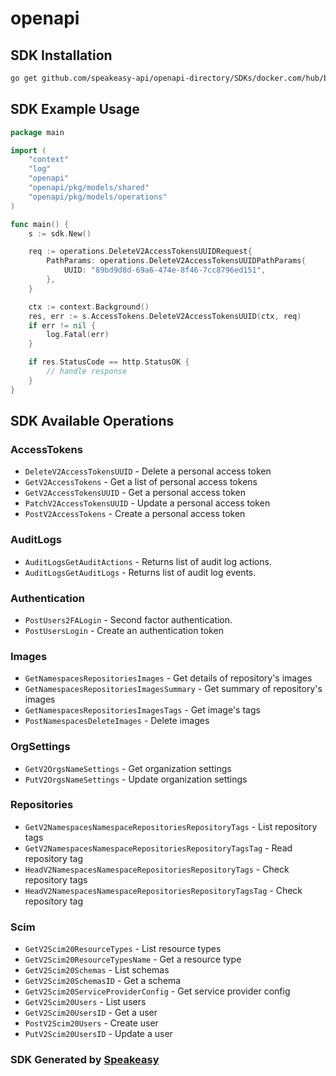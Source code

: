 # openapi

<!-- Start SDK Installation -->
## SDK Installation

```bash
go get github.com/speakeasy-api/openapi-directory/SDKs/docker.com/hub/beta/go
```
<!-- End SDK Installation -->

## SDK Example Usage
<!-- Start SDK Example Usage -->
```go
package main

import (
    "context"
    "log"
    "openapi"
    "openapi/pkg/models/shared"
    "openapi/pkg/models/operations"
)

func main() {
    s := sdk.New()

    req := operations.DeleteV2AccessTokensUUIDRequest{
        PathParams: operations.DeleteV2AccessTokensUUIDPathParams{
            UUID: "89bd9d8d-69a6-474e-8f46-7cc8796ed151",
        },
    }

    ctx := context.Background()
    res, err := s.AccessTokens.DeleteV2AccessTokensUUID(ctx, req)
    if err != nil {
        log.Fatal(err)
    }

    if res.StatusCode == http.StatusOK {
        // handle response
    }
}
```
<!-- End SDK Example Usage -->

<!-- Start SDK Available Operations -->
## SDK Available Operations


### AccessTokens

* `DeleteV2AccessTokensUUID` - Delete a personal access token
* `GetV2AccessTokens` - Get a list of personal access tokens
* `GetV2AccessTokensUUID` - Get a personal access token
* `PatchV2AccessTokensUUID` - Update a personal access token
* `PostV2AccessTokens` - Create a personal access token

### AuditLogs

* `AuditLogsGetAuditActions` - Returns list of audit log actions.
* `AuditLogsGetAuditLogs` - Returns list of audit log  events.

### Authentication

* `PostUsers2FALogin` - Second factor authentication.
* `PostUsersLogin` - Create an authentication token

### Images

* `GetNamespacesRepositoriesImages` - Get details of repository's images
* `GetNamespacesRepositoriesImagesSummary` - Get summary of repository's images
* `GetNamespacesRepositoriesImagesTags` - Get image's tags
* `PostNamespacesDeleteImages` - Delete images

### OrgSettings

* `GetV2OrgsNameSettings` - Get organization settings
* `PutV2OrgsNameSettings` - Update organization settings

### Repositories

* `GetV2NamespacesNamespaceRepositoriesRepositoryTags` - List repository tags
* `GetV2NamespacesNamespaceRepositoriesRepositoryTagsTag` - Read repository tag
* `HeadV2NamespacesNamespaceRepositoriesRepositoryTags` - Check repository tags
* `HeadV2NamespacesNamespaceRepositoriesRepositoryTagsTag` - Check repository tag

### Scim

* `GetV2Scim20ResourceTypes` - List resource types
* `GetV2Scim20ResourceTypesName` - Get a resource type
* `GetV2Scim20Schemas` - List schemas
* `GetV2Scim20SchemasID` - Get a schema
* `GetV2Scim20ServiceProviderConfig` - Get service provider config
* `GetV2Scim20Users` - List users
* `GetV2Scim20UsersID` - Get a user
* `PostV2Scim20Users` - Create user
* `PutV2Scim20UsersID` - Update a user
<!-- End SDK Available Operations -->

### SDK Generated by [Speakeasy](https://docs.speakeasyapi.dev/docs/using-speakeasy/client-sdks)
